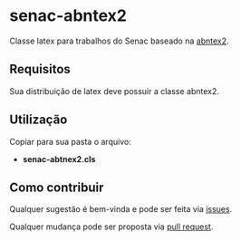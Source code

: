 senac-abntex2
===========

Classe latex para trabalhos do Senac baseado na [abntex2](https://github.com/abntex/abntex2).


Requisitos
----------

Sua distribuição de latex deve possuir a classe abntex2.


Utilização
------

Copiar para sua pasta o arquivo:

- __senac-abtnex2.cls__


Como contribuir
------------

Qualquer sugestão é bem-vinda e pode ser feita via
[issues](https://github.com/rapatao/senac-abntex2/issues).

Qualquer mudança pode ser proposta via
[pull request](https://github.com/rapatao/senac-abntex2/pulls).
